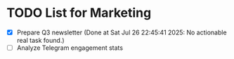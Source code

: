 # TODO List for Marketing

- [x] Prepare Q3 newsletter  (Done at Sat Jul 26 22:45:41 2025: No actionable real task found.)
- [ ] Analyze Telegram engagement stats